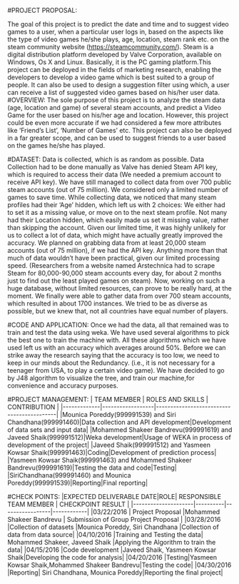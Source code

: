 #PROJECT PROPOSAL:

The goal of this project is to predict the date and time and to suggest video games to a user, when a particular user logs in, based on the aspects like the type of video games he/she plays, age, location, steam rank etc. on the steam community website (https://steamcommunity.com/). Steam is a digital distribution platform developed by Valve Corporation, available on Windows, Os X and Linux. Basically, it is the PC gaming platform.This project can be deployed in the fields of marketing research, enabling the developers to develop a video game which is best suited to a group of people. It can also be used to design a suggestion filter using which, a user can receive a list of suggested video games based on his/her user data.
#OVERVIEW: 
The sole purpose of this project is to analyze the steam data (age, location and game) of several steam accounts, and predict a Video Game for the user based on his/her age and location. However, this project could be even more accurate if we had considered a few more attributes like ‘Friend’s List’, ‘Number of Games’ etc. This project can also be deployed in a far greater scope, and can be used to suggest friends to a user based on the games he/she has played.

#DATASET: 
Data is collected, which is as random as possible. Data Collection had to be done manually as Valve has denied Steam API key, which is required to access their data (We needed a premium account to receive API key). We have still managed to collect data from over 700 public steam accounts (out of 75 million). We considered only a limited number of games to save time. While collecting data, we noticed that many steam profiles had their ‘Age’ hidden, which left us with 2 choices: We either had to set it as a missing value, or move on to the next steam profile. Not many had their Location hidden, which easily made us set it missing value, rather than skipping the account. Given our limited time, it was highly unlikely for us to collect a lot of data, which might have actually greatly improved the accuracy. We planned on grabbing data from at least 20,000 steam accounts (out of 75 million), if we had the API key. Anything more than that much of data wouldn’t have been practical, given our limited processing speed. (Researchers from a website named Arstechnica had to scrape Steam for 80,000-90,000 steam accounts every day, for about 2 months just to find out the least played games on steam). Now, working on such a huge database, without limited resources, can prove to be really hard, at the moment. We finally were able to gather data from over 700 steam accounts, which resulted in about 1700 instances. We tried to be as diverse as possible, but we knew that, not all countries have equal number of players.

#CODE AND APPLICATION:
Once we had the data, all that remained was to train and test the data using weka. We have used several algorithms to pick the best one to train the machine with. All these algorithms which we have used left us with an accuracy which averages around 50%. Before we can strike away the research saying that the accuracy is too low, we need to keep in our minds about the Redundancy. (i.e., it is not necessary for a teenager from USA, to play a certain video game). We have decided to go by J48 algorithm to visualize the tree, and train our machine,for convenience and accuracy purposes.

#PROJECT MANAGEMENT:
| TEAM MEMBER | ROLES AND SKILLS | CONTRIBUTION | 
|-------------|------------------|-------------------------------------------|
|Mounica Poreddy(999991539) and Siri Chandhana(999991460)|Data collection and API development|Development of data sets and input data|
|Mohammed Shakeer Bandrevu(999991619) and Javeed Shaik(999991512)|Weka development|Usage of WEKA in process of development of the project|
|Javeed Shaik(999991512) and Yasmeen Kowsar Shaik(999991463)|Coding|Development of prediction process|
|Yasmeen Kowsar Shaik(999991463) and Mohammed Shakeer Bandrevu(999991619)|Testing the data and code|Testing|
|SiriChandhana(999991460) and Mounica Poreddy(999991539)|Reporting|Final reporting|


#CHECK POINTS:
|EXPECTED DELIVERABLE DATE|ROLE| RESPONSIBLE TEAM MEMBER	| CHECKPOINT RESULT |
|---------------------|----------|-----------------|------------|
|03/22/2016 |	Project Proposal |Mohammed Shakeer Bandrevu	| Submission of Group Project Proposal |
|03/28/2016	|Collection of datasets	|Mounica Poreddy, Siri Chandhana	|Collection of data from data source|
|04/10/2016	|Training and Testing the data|	Mohammed Shakeer, Javeed Shaik 	|Applying the Algorithm to train the data|
|04/15/2016	|Code development	|Javeed Shaik, Yasmeen Kowsar Shaik|Developing the code for analysis|
|04/20/2016	|Testing|Yasmeen Kowsar Shaik,Mohammed Shakeer Bandrevu|Testing the code|
|04/30/2016	|Reporting|	Siri Chandhana, Mounica Poreddy|Reporting the final project|
